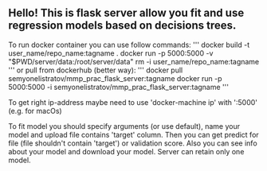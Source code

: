 ## Hello! This is flask server allow you fit and use regression models based on decisions trees.

To run docker container you can use follow commands:
'''
docker build -t user_name/repo_name:tagname .
docker run -p 5000:5000 -v "$PWD/server/data:/root/server/data" rm -i user_name/repo_name:tagname
'''
or pull from dockerhub (better way):
'''
docker pull semyonelistratov/mmp_prac_flask_server:tagname
docker run -p 5000:5000 -i semyonelistratov/mmp_prac_flask_server:tagname
'''

To get right ip-address maybe need to use 'docker-machine ip' with ':5000' (e.g. for macOs)

To fit model you should specify arguments (or use default), name your model and upload file contains 'target' column. Then you can get predict for file (file shouldn't contain 'target') or validation score. Also you can see info about your model and download your model. Server can retain only one model.
